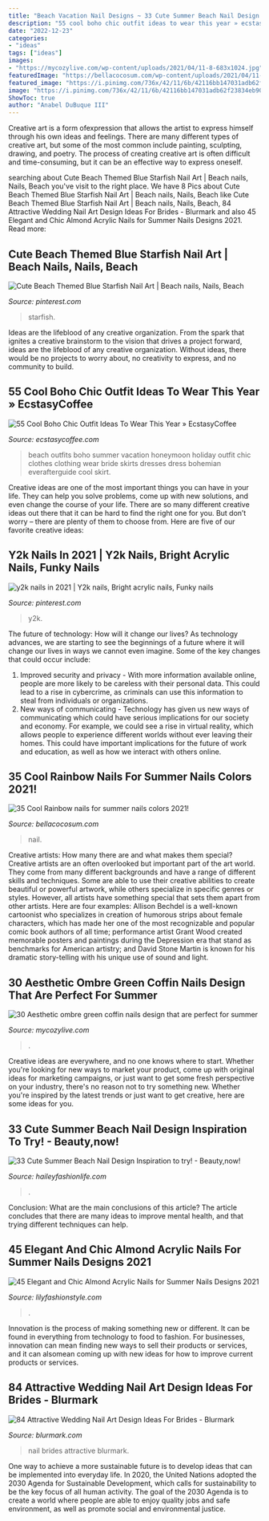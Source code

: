 ```yaml
---
title: "Beach Vacation Nail Designs ~ 33 Cute Summer Beach Nail Design Inspiration To Try!"
description: "55 cool boho chic outfit ideas to wear this year » ecstasycoffee"
date: "2022-12-23"
categories:
- "ideas"
tags: ["ideas"]
images:
- "https://mycozylive.com/wp-content/uploads/2021/04/11-8-683x1024.jpg"
featuredImage: "https://bellacocosum.com/wp-content/uploads/2021/04/11-13.jpg"
featured_image: "https://i.pinimg.com/736x/42/11/6b/42116bb147031adb62f23834eb9080cf.jpg"
image: "https://i.pinimg.com/736x/42/11/6b/42116bb147031adb62f23834eb9080cf.jpg"
ShowToc: true
author: "Anabel DuBuque III"
---
```



Creative art is a form ofexpression that allows the artist to express himself through his own ideas and feelings. There are many different types of creative art, but some of the most common include painting, sculpting, drawing, and poetry. The process of creating creative art is often difficult and time-consuming, but it can be an effective way to express oneself.

	

		
searching about Cute Beach Themed Blue Starfish Nail Art | Beach nails, Nails, Beach you've visit to the right place. We have 8 Pics about Cute Beach Themed Blue Starfish Nail Art | Beach nails, Nails, Beach like Cute Beach Themed Blue Starfish Nail Art | Beach nails, Nails, Beach, 84 Attractive Wedding Nail Art Design Ideas For Brides - Blurmark and also 45 Elegant and Chic Almond Acrylic Nails for Summer Nails Designs 2021. Read more:
		
    
## Cute Beach Themed Blue Starfish Nail Art | Beach Nails, Nails, Beach

<img loading=lazy src="https://i.pinimg.com/736x/42/11/6b/42116bb147031adb62f23834eb9080cf.jpg" onerror="this.onerror=null;this.src='https://tse2.mm.bing.net/th?id=OIP.Q7QjtxcuuXiB5VE1bg2aJgHaJ3&amp;pid=15.1';" alt="Cute Beach Themed Blue Starfish Nail Art | Beach nails, Nails, Beach">

_Source: pinterest.com_

>starfish. 

	

Ideas are the lifeblood of any creative organization. From the spark that ignites a creative brainstorm to the vision that drives a project forward, ideas are the lifeblood of any creative organization. Without ideas, there would be no projects to worry about, no creativity to express, and no community to build.

    
## 55 Cool Boho Chic Outfit Ideas To Wear This Year » EcstasyCoffee

<img loading=lazy src="https://i2.wp.com/www.ecstasycoffee.com/wp-content/uploads/2016/11/Beach-Outfit11.jpg?resize=640%2C960" onerror="this.onerror=null;this.src='https://tse1.mm.bing.net/th?id=OIP.kvsS0A5qQJTay968-WJn3QHaLH&amp;pid=15.1';" alt="55 Cool Boho Chic Outfit Ideas To Wear This Year » EcstasyCoffee">

_Source: ecstasycoffee.com_

>beach outfits boho summer vacation honeymoon holiday outfit chic clothes clothing wear bride skirts dresses dress bohemian everafterguide cool skirt. 

	

Creative ideas are one of the most important things you can have in your life. They can help you solve problems, come up with new solutions, and even change the course of your life. There are so many different creative ideas out there that it can be hard to find the right one for you. But don’t worry – there are plenty of them to choose from. Here are five of our favorite creative ideas: 

    
## Y2k Nails In 2021 | Y2k Nails, Bright Acrylic Nails, Funky Nails

<img loading=lazy src="https://i.pinimg.com/736x/23/7a/6d/237a6d3684edea1c6b9b54648e2f0ea0.jpg" onerror="this.onerror=null;this.src='https://tse4.mm.bing.net/th?id=OIP.bVejg4FLy_GfVmqPuNso9wHaJ3&amp;pid=15.1';" alt="y2k nails in 2021 | Y2k nails, Bright acrylic nails, Funky nails">

_Source: pinterest.com_

>y2k. 

	

The future of technology: How will it change our lives?
As technology advances, we are starting to see the beginnings of a future where it will change our lives in ways we cannot even imagine. Some of the key changes that could occur include: 
1. Improved security and privacy - With more information available online, people are more likely to be careless with their personal data. This could lead to a rise in cybercrime, as criminals can use this information to steal from individuals or organizations. 
2. New ways of communicating - Technology has given us new ways of communicating which could have serious implications for our society and economy. For example, we could see a rise in virtual reality, which allows people to experience different worlds without ever leaving their homes. This could have important implications for the future of work and education, as well as how we interact with others online. 

    
## 35 Cool Rainbow Nails For Summer Nails Colors 2021!

<img loading=lazy src="https://bellacocosum.com/wp-content/uploads/2021/04/11-13.jpg" onerror="this.onerror=null;this.src='https://tse1.mm.bing.net/th?id=OIP.Q6-KQ3A3qkfkdTwWRxtIQQHaLH&amp;pid=15.1';" alt="35 Cool Rainbow nails for summer nails colors 2021!">

_Source: bellacocosum.com_

>nail. 

	

Creative artists: How many there are and what makes them special?
Creative artists are an often overlooked but important part of the art world. They come from many different backgrounds and have a range of different skills and techniques. Some are able to use their creative abilities to create beautiful or powerful artwork, while others specialize in specific genres or styles. However, all artists have something special that sets them apart from other artists. Here are four examples: 
Allison Bechdel is a well-known cartoonist who specializes in creation of humorous strips about female characters, which has made her one of the most recognizable and popular comic book authors of all time; performance artist Grant Wood created memorable posters and paintings during the Depression era that stand as benchmarks for American artistry; and David Stone Martin is known for his dramatic story-telling with his unique use of sound and light.

    
## 30 Aesthetic Ombre Green Coffin Nails Design That Are Perfect For Summer

<img loading=lazy src="https://mycozylive.com/wp-content/uploads/2021/04/11-8-683x1024.jpg" onerror="this.onerror=null;this.src='https://tse2.mm.bing.net/th?id=OIP.koHsjiarzkzpzdXZBRe-rAHaLG&amp;pid=15.1';" alt="30 Aesthetic ombre green coffin nails design that are perfect for summer">

_Source: mycozylive.com_

>. 

	

Creative ideas are everywhere, and no one knows where to start. Whether you're looking for new ways to market your product, come up with original ideas for marketing campaigns, or just want to get some fresh perspective on your industry, there's no reason not to try something new. Whether you're inspired by the latest trends or just want to get creative, here are some ideas for you.

    
## 33 Cute Summer Beach Nail Design Inspiration To Try! - Beauty,now!

<img loading=lazy src="https://haileyfashionlife.com/wp-content/uploads/2021/04/9-8.jpg" onerror="this.onerror=null;this.src='https://tse4.mm.bing.net/th?id=OIP.o9_Q2axLudkSkh03blFnLAHaLH&amp;pid=15.1';" alt="33 Cute Summer Beach Nail Design Inspiration to try! - Beauty,now!">

_Source: haileyfashionlife.com_

>. 

	

Conclusion: What are the main conclusions of this article?
The article concludes that there are many ideas to improve mental health, and that trying different techniques can help.

    
## 45 Elegant And Chic Almond Acrylic Nails For Summer Nails Designs 2021

<img loading=lazy src="https://lilyfashionstyle.com/wp-content/uploads/2021/06/43-1.jpg" onerror="this.onerror=null;this.src='https://tse4.mm.bing.net/th?id=OIP.5TOj1937aUzrWj6AoaS90AHaLH&amp;pid=15.1';" alt="45 Elegant and Chic Almond Acrylic Nails for Summer Nails Designs 2021">

_Source: lilyfashionstyle.com_

>. 

	

Innovation is the process of making something new or different. It can be found in everything from technology to food to fashion. For businesses, innovation can mean finding new ways to sell their products or services, and it can alsomean coming up with new ideas for how to improve current products or services.

    
## 84 Attractive Wedding Nail Art Design Ideas For Brides - Blurmark

<img loading=lazy src="https://www.blurmark.com/wp-content/uploads/2017/01/Wedding-Nail_Art-Design-17.jpg" onerror="this.onerror=null;this.src='https://tse1.mm.bing.net/th?id=OIP.qms41TTFUPpWCXfjXmE9QwHaHa&amp;pid=15.1';" alt="84 Attractive Wedding Nail Art Design Ideas For Brides - Blurmark">

_Source: blurmark.com_

>nail brides attractive blurmark. 

	

One way to achieve a more sustainable future is to develop ideas that can be implemented into everyday life. In 2020, the United Nations adopted the 2030 Agenda for Sustainable Development, which calls for sustainability to be the key focus of all human activity. The goal of the 2030 Agenda is to create a world where people are able to enjoy quality jobs and safe environment, as well as promote social and environmental justice.

